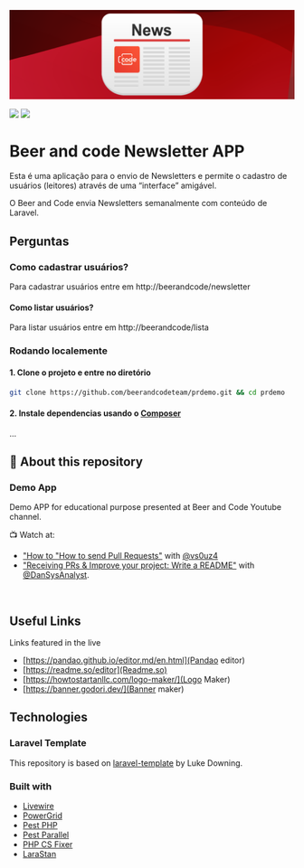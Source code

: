 
![Logo](https://raw.githubusercontent.com/beerandcodeteam/prdemo/main/header.png) 

![](https://img.shields.io/github/stars/beerandcodeteam/prdemo)
![](https://img.shields.io/github/last-commit/beerandcodeteam/prdemo) 

# Beer and code Newsletter APP

Esta é uma aplicação para o envio de Newsletters e permite o cadastro de usuários (leitores) através de uma “interface” amigável.

O Beer and Code envia Newsletters semanalmente com conteúdo de Laravel.

## Perguntas

### Como cadastrar usuários?

Para cadastrar usuários entre em http://beerandcode/newsletter

#### Como listar usuários?

Para listar usuários entre em http://beerandcode/lista

### Rodando localemente

#### 1.  Clone o projeto e entre no diretório

```bash
git clone https://github.com/beerandcodeteam/prdemo.git && cd prdemo
```

#### 2. Instale dependencias usando o [Composer](https://getcomposer.org)

...

## 🚨 About this repository

### Demo App

Demo APP for educational purpose presented at Beer and Code Youtube channel.

📺  Watch at:

- ["How to "How to send Pull Requests"](https://www.youtube.com/watch?v=-SWCz3U3pOE) with [@vs0uz4](https://github.com/vs0uz4.)
- ["Receiving PRs & Improve your project: Write a README"](https://www.youtube.com/watch?v=JCdDbsh46Uo) with [@DanSysAnalyst](https://github.com/dansysanalyst).


<br/>

## Useful Links

Links featured in the live

- [https://pandao.github.io/editor.md/en.html](Pandao editor)
- [https://readme.so/editor](Readme.so)
- [https://howtostartanllc.com/logo-maker/](Logo Maker)
- [https://banner.godori.dev/](Banner maker)

## Technologies

### Laravel Template

This repository is based on [laravel-template](https://github.com/lukeraymonddowning/laravel-template) by Luke Downing.

### Built with

- [Livewire](https://laravel-livewire.com)
- [PowerGrid](https://github.com/Power-Components/livewire-powergrid)
- [Pest PHP](https://pestphp.com)
- [Pest Parallel](https://pestphp.com/docs/plugins/parallel)
- [PHP CS Fixer](https://github.com/FriendsOfPHP/PHP-CS-Fixer)
- [LaraStan](https://github.com/nunomaduro/larastan)
